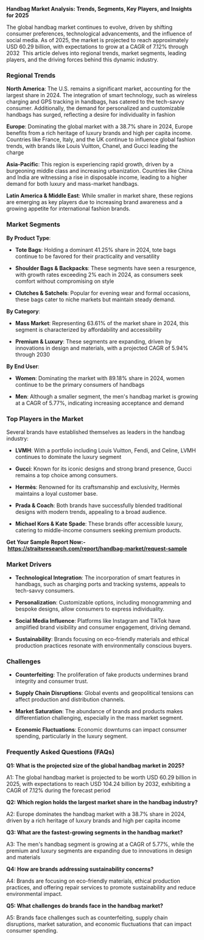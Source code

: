 <p data-start="40" data-end="121"><strong data-start="40" data-end="121">Handbag Market Analysis: Trends, Segments, Key Players, and Insights for 2025</strong></p>
<p data-start="123" data-end="577">The global handbag market continues to evolve, driven by shifting consumer preferences, technological advancements, and the influence of social media. As of 2025, the market is projected to reach approximately USD 60.29 billion, with expectations to grow at a CAGR of 7.12% through 2032 &nbsp;This article delves into regional trends, market segments, leading players, and the driving forces behind this dynamic industry.</p>
<h3 data-start="584" data-end="603">Regional Trends</h3>
<p data-start="605" data-end="1005"><strong data-start="605" data-end="622">North America</strong>: The U.S. remains a significant market, accounting for the largest share in 2024. The integration of smart technology, such as wireless charging and GPS tracking in handbags, has catered to the tech-savvy consumer. Additionally, the demand for personalized and customizable handbags has surged, reflecting a desire for individuality in fashion&nbsp;</p>
<p data-start="1007" data-end="1351"><strong data-start="1007" data-end="1017">Europe</strong>: Dominating the global market with a 38.7% share in 2024, Europe benefits from a rich heritage of luxury brands and high per capita income. Countries like France, Italy, and the UK continue to influence global fashion trends, with brands like Louis Vuitton, Chanel, and Gucci leading the charge&nbsp;</p>
<p data-start="1353" data-end="1621"><strong data-start="1353" data-end="1369">Asia-Pacific</strong>: This region is experiencing rapid growth, driven by a burgeoning middle class and increasing urbanization. Countries like China and India are witnessing a rise in disposable income, leading to a higher demand for both luxury and mass-market handbags.</p>
<p data-start="1623" data-end="1819"><strong data-start="1623" data-end="1654">Latin America &amp; Middle East</strong>: While smaller in market share, these regions are emerging as key players due to increasing brand awareness and a growing appetite for international fashion brands.</p>
<h3 data-start="1826" data-end="1845">Market Segments</h3>
<p data-start="1847" data-end="1867"><strong data-start="1847" data-end="1866">By Product Type</strong>:</p>
<ul data-start="1869" data-end="2387">
<li data-start="1869" data-end="2037">
<p data-start="1871" data-end="2037"><strong data-start="1871" data-end="1884">Tote Bags</strong>: Holding a dominant 41.25% share in 2024, tote bags continue to be favored for their practicality and versatility</p>
</li>
<li data-start="2039" data-end="2250">
<p data-start="2041" data-end="2250"><strong data-start="2041" data-end="2070">Shoulder Bags &amp; Backpacks</strong>: These segments have seen a resurgence, with growth rates exceeding 2% each in 2024, as consumers seek comfort without compromising on style&nbsp;</p>
</li>
<li data-start="2252" data-end="2387">
<p data-start="2254" data-end="2387"><strong data-start="2254" data-end="2277">Clutches &amp; Satchels</strong>: Popular for evening wear and formal occasions, these bags cater to niche markets but maintain steady demand.</p>
</li>
</ul>
<p data-start="2389" data-end="2405"><strong data-start="2389" data-end="2404">By Category</strong>:</p>
<ul data-start="2407" data-end="2763">
<li data-start="2407" data-end="2578">
<p data-start="2409" data-end="2578"><strong data-start="2409" data-end="2424">Mass Market</strong>: Representing 63.61% of the market share in 2024, this segment is characterized by affordability and accessibility</p>
</li>
<li data-start="2580" data-end="2763">
<p data-start="2582" data-end="2763"><strong data-start="2582" data-end="2602">Premium &amp; Luxury</strong>: These segments are expanding, driven by innovations in design and materials, with a projected CAGR of 5.94% through 2030</p>
</li>
</ul>
<p data-start="2765" data-end="2781"><strong data-start="2765" data-end="2780">By End User</strong>:</p>
<ul data-start="2783" data-end="3117">
<li data-start="2783" data-end="2938">
<p data-start="2785" data-end="2938"><strong data-start="2785" data-end="2794">Women</strong>: Dominating the market with 89.18% share in 2024, women continue to be the primary consumers of handbags</p>
</li>
<li data-start="2940" data-end="3117">
<p data-start="2942" data-end="3117"><strong data-start="2942" data-end="2949">Men</strong>: Although a smaller segment, the men's handbag market is growing at a CAGR of 5.77%, indicating increasing acceptance and demand</p>
</li>
</ul>
<h3 data-start="3124" data-end="3153">Top Players in the Market</h3>
<p data-start="3155" data-end="3233">Several brands have established themselves as leaders in the handbag industry:</p>
<ul data-start="3235" data-end="3876">
<li data-start="3235" data-end="3394">
<p data-start="3237" data-end="3394"><strong data-start="3237" data-end="3245">LVMH</strong>: With a portfolio including Louis Vuitton, Fendi, and Celine, LVMH continues to dominate the luxury segment</p>
</li>
<li data-start="3396" data-end="3508">
<p data-start="3398" data-end="3508"><strong data-start="3398" data-end="3407">Gucci</strong>: Known for its iconic designs and strong brand presence, Gucci remains a top choice among consumers.</p>
</li>
<li data-start="3510" data-end="3611">
<p data-start="3512" data-end="3611"><strong data-start="3512" data-end="3522">Herm&egrave;s</strong>: Renowned for its craftsmanship and exclusivity, Herm&egrave;s maintains a loyal customer base.</p>
</li>
<li data-start="3613" data-end="3742">
<p data-start="3615" data-end="3742"><strong data-start="3615" data-end="3632">Prada &amp; Coach</strong>: Both brands have successfully blended traditional designs with modern trends, appealing to a broad audience.</p>
</li>
<li data-start="3744" data-end="3876">
<p data-start="3746" data-end="3876"><strong data-start="3746" data-end="3775">Michael Kors &amp; Kate Spade</strong>: These brands offer accessible luxury, catering to middle-income consumers seeking premium products.</p>
</li>
</ul>
<p><strong>Get Your Sample Report Now:-&nbsp;<a href="https://straitsresearch.com/report/handbag-market/request-sample">https://straitsresearch.com/report/handbag-market/request-sample</a>&nbsp;</strong></p>
<h3 data-start="3883" data-end="3901">Market Drivers</h3>
<ul data-start="3903" data-end="4480">
<li data-start="3903" data-end="4062">
<p data-start="3905" data-end="4062"><strong data-start="3905" data-end="3934">Technological Integration</strong>: The incorporation of smart features in handbags, such as charging ports and tracking systems, appeals to tech-savvy consumers.</p>
</li>
<li data-start="4064" data-end="4194">
<p data-start="4066" data-end="4194"><strong data-start="4066" data-end="4085">Personalization</strong>: Customizable options, including monogramming and bespoke designs, allow consumers to express individuality.</p>
</li>
<li data-start="4196" data-end="4334">
<p data-start="4198" data-end="4334"><strong data-start="4198" data-end="4224">Social Media Influence</strong>: Platforms like Instagram and TikTok have amplified brand visibility and consumer engagement, driving demand.</p>
</li>
<li data-start="4336" data-end="4480">
<p data-start="4338" data-end="4480"><strong data-start="4338" data-end="4356">Sustainability</strong>: Brands focusing on eco-friendly materials and ethical production practices resonate with environmentally conscious buyers.</p>
</li>
</ul>
<h3 data-start="4487" data-end="4501">Challenges</h3>
<ul data-start="4503" data-end="4980">
<li data-start="4503" data-end="4606">
<p data-start="4505" data-end="4606"><strong data-start="4505" data-end="4523">Counterfeiting</strong>: The proliferation of fake products undermines brand integrity and consumer trust.</p>
</li>
<li data-start="4608" data-end="4728">
<p data-start="4610" data-end="4728"><strong data-start="4610" data-end="4638">Supply Chain Disruptions</strong>: Global events and geopolitical tensions can affect production and distribution channels.</p>
</li>
<li data-start="4730" data-end="4865">
<p data-start="4732" data-end="4865"><strong data-start="4732" data-end="4753">Market Saturation</strong>: The abundance of brands and products makes differentiation challenging, especially in the mass market segment.</p>
</li>
<li data-start="4867" data-end="4980">
<p data-start="4869" data-end="4980"><strong data-start="4869" data-end="4894">Economic Fluctuations</strong>: Economic downturns can impact consumer spending, particularly in the luxury segment.</p>
</li>
</ul>
<h3 data-start="4987" data-end="5024">Frequently Asked Questions (FAQs)</h3>
<p data-start="5026" data-end="5098"><strong data-start="5026" data-end="5098">Q1: What is the projected size of the global handbag market in 2025?</strong></p>
<p data-start="5100" data-end="5331">A1: The global handbag market is projected to be worth USD 60.29 billion in 2025, with expectations to reach USD 104.24 billion by 2032, exhibiting a CAGR of 7.12% during the forecast period&nbsp;</p>
<p data-start="5333" data-end="5409"><strong data-start="5333" data-end="5409">Q2: Which region holds the largest market share in the handbag industry?</strong></p>
<p data-start="5411" data-end="5589">A2: Europe dominates the handbag market with a 38.7% share in 2024, driven by a rich heritage of luxury brands and high per capita income&nbsp;</p>
<p data-start="5591" data-end="5659"><strong data-start="5591" data-end="5659">Q3: What are the fastest-growing segments in the handbag market?</strong></p>
<p data-start="5661" data-end="5857">A3: The men's handbag segment is growing at a CAGR of 5.77%, while the premium and luxury segments are expanding due to innovations in design and materials&nbsp;</p>
<p data-start="5859" data-end="5917"><strong data-start="5859" data-end="5917">Q4: How are brands addressing sustainability concerns?</strong></p>
<p data-start="5919" data-end="6087">A4: Brands are focusing on eco-friendly materials, ethical production practices, and offering repair services to promote sustainability and reduce environmental impact.</p>
<p data-start="6089" data-end="6150"><strong data-start="6089" data-end="6150">Q5: What challenges do brands face in the handbag market?</strong></p>
<p data-start="6152" data-end="6308">A5: Brands face challenges such as counterfeiting, supply chain disruptions, market saturation, and economic fluctuations that can impact consumer spending.</p>
